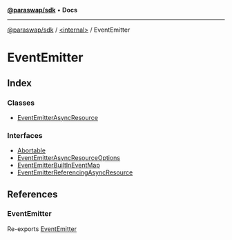 [**@paraswap/sdk**](../../../README.md) • **Docs**

***

[@paraswap/sdk](../../../globals.md) / [\<internal\>](../../README.md) / EventEmitter

# EventEmitter

## Index

### Classes

- [EventEmitterAsyncResource](classes/EventEmitterAsyncResource.md)

### Interfaces

- [Abortable](interfaces/Abortable.md)
- [EventEmitterAsyncResourceOptions](interfaces/EventEmitterAsyncResourceOptions.md)
- [EventEmitterBuiltInEventMap](interfaces/EventEmitterBuiltInEventMap.md)
- [EventEmitterReferencingAsyncResource](interfaces/EventEmitterReferencingAsyncResource.md)

## References

### EventEmitter

Re-exports [EventEmitter](../../classes/EventEmitter.md)
